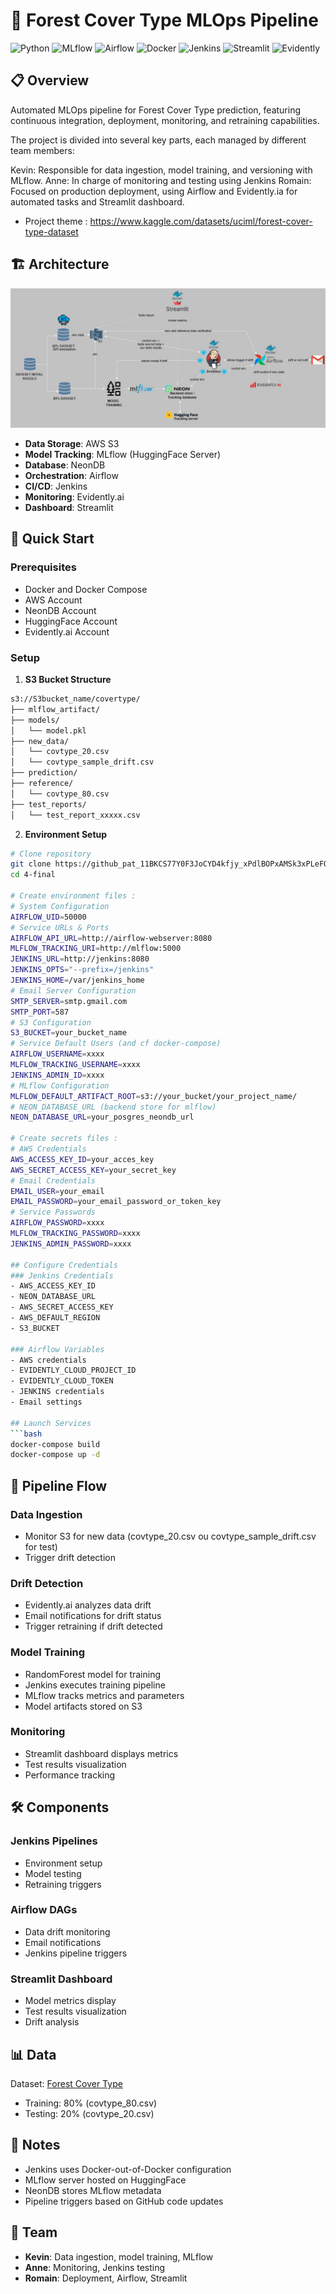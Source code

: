 # 🌲 Forest Cover Type MLOps Pipeline

![Python](https://img.shields.io/badge/Python-3.9+-blue.svg)
![MLflow](https://img.shields.io/badge/MLflow-2.11.1-yellow.svg)
![Airflow](https://img.shields.io/badge/Airflow-2.10.2-red.svg)
![Docker](https://img.shields.io/badge/Docker-Latest-blue.svg)
![Jenkins](https://img.shields.io/badge/Jenkins-LTS-red.svg)
![Streamlit](https://img.shields.io/badge/Streamlit-1.26.0-red.svg)
![Evidently](https://img.shields.io/badge/Evidently-0.4.17-blue.svg)

## 📋 Overview

Automated MLOps pipeline for Forest Cover Type prediction, featuring continuous integration, deployment, monitoring, and retraining capabilities.

The project is divided into several key parts, each managed by different team members:

Kevin: Responsible for data ingestion, model training, and versioning with MLflow.
Anne: In charge of monitoring and testing using Jenkins
Romain: Focused on production deployment, using Airflow and Evidently.ia for automated tasks and Streamlit dashboard.

- Project theme : https://www.kaggle.com/datasets/uciml/forest-cover-type-dataset

## 🏗️ Architecture

![Architecture](architecture.jpg)

- **Data Storage**: AWS S3
- **Model Tracking**: MLflow (HuggingFace Server)
- **Database**: NeonDB
- **Orchestration**: Airflow
- **CI/CD**: Jenkins
- **Monitoring**: Evidently.ai
- **Dashboard**: Streamlit

## 🚀 Quick Start

### Prerequisites

- Docker and Docker Compose
- AWS Account
- NeonDB Account
- HuggingFace Account
- Evidently.ai Account

### Setup

1. **S3 Bucket Structure**

```bash
s3://S3bucket_name/covertype/
├── mlflow_artifact/
├── models/
│   └── model.pkl
├── new_data/
│   └── covtype_20.csv
│   └── covtype_sample_drift.csv
├── prediction/
├── reference/
│   └── covtype_80.csv
├── test_reports/
│   └── test_report_xxxxx.csv
```

2. **Environment Setup**
```bash
# Clone repository
git clone https://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@github.com/Anne035-data/4-final.git
cd 4-final

# Create environment files :
# System Configuration
AIRFLOW_UID=50000
# Service URLs & Ports
AIRFLOW_API_URL=http://airflow-webserver:8080
MLFLOW_TRACKING_URI=http://mlflow:5000
JENKINS_URL=http://jenkins:8080
JENKINS_OPTS="--prefix=/jenkins"
JENKINS_HOME=/var/jenkins_home
# Email Server Configuration
SMTP_SERVER=smtp.gmail.com
SMTP_PORT=587
# S3 Configuration
S3_BUCKET=your_bucket_name
# Service Default Users (and cf docker-compose)
AIRFLOW_USERNAME=xxxx
MLFLOW_TRACKING_USERNAME=xxxx
JENKINS_ADMIN_ID=xxxx
# MLflow Configuration
MLFLOW_DEFAULT_ARTIFACT_ROOT=s3://your_bucket/your_project_name/
# NEON_DATABASE_URL (backend store for mlflow)
NEON_DATABASE_URL=your_posgres_neondb_url

# Create secrets files :
# AWS Credentials
AWS_ACCESS_KEY_ID=your_acces_key
AWS_SECRET_ACCESS_KEY=your_secret_key
# Email Credentials
EMAIL_USER=your_email
EMAIL_PASSWORD=your_email_password_or_token_key
# Service Passwords
AIRFLOW_PASSWORD=xxxx
MLFLOW_TRACKING_PASSWORD=xxxx
JENKINS_ADMIN_PASSWORD=xxxx

## Configure Credentials
### Jenkins Credentials
- AWS_ACCESS_KEY_ID
- NEON_DATABASE_URL
- AWS_SECRET_ACCESS_KEY
- AWS_DEFAULT_REGION
- S3_BUCKET

### Airflow Variables
- AWS credentials
- EVIDENTLY_CLOUD_PROJECT_ID
- EVIDENTLY_CLOUD_TOKEN
- JENKINS credentials
- Email settings

## Launch Services
```bash
docker-compose build
docker-compose up -d
```

## 🔄 Pipeline Flow

### Data Ingestion
- Monitor S3 for new data (covtype_20.csv ou covtype_sample_drift.csv for test)
- Trigger drift detection

### Drift Detection
- Evidently.ai analyzes data drift 
- Email notifications for drift status
- Trigger retraining if drift detected

### Model Training
- RandomForest model for training
- Jenkins executes training pipeline
- MLflow tracks metrics and parameters
- Model artifacts stored on S3

### Monitoring
- Streamlit dashboard displays metrics
- Test results visualization
- Performance tracking

## 🛠️ Components

### Jenkins Pipelines
- Environment setup
- Model testing
- Retraining triggers

### Airflow DAGs
- Data drift monitoring
- Email notifications
- Jenkins pipeline triggers

### Streamlit Dashboard
- Model metrics display
- Test results visualization
- Drift analysis

## 📊 Data

Dataset: [Forest Cover Type](https://archive.ics.uci.edu/static/public/31/covertype.zip)

- Training: 80% (covtype_80.csv)
- Testing: 20% (covtype_20.csv)

## 📝 Notes
- Jenkins uses Docker-out-of-Docker configuration
- MLflow server hosted on HuggingFace
- NeonDB stores MLflow metadata
- Pipeline triggers based on GitHub code updates

## 👥 Team
- **Kevin**: Data ingestion, model training, MLflow
- **Anne**: Monitoring, Jenkins testing
- **Romain**: Deployment, Airflow, Streamlit